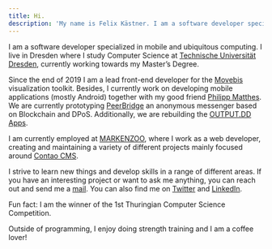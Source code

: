 ```yaml
---
title: Hi.
description: 'My name is Felix Kästner. I am a software developer specialized in mobile and ubiquitous computing.'
---
```


I am a software developer specialized in mobile and ubiquitous computing. I live in Dresden where I study Computer Science at [Technische Universität Dresden](https://tu-dresden.de), currently working towards my Master’s Degree.
<!--more-->
Since the end of 2019 I am a lead front-end developer for the [Movebis](https://www.movebis.org) visualization toolkit. Besides, I currently work on developing mobile applications (mostly Android) together with my good friend [Philipp Matthes](https://philippmatth.es). We are currently prototyping [PeerBridge](https://github.com/peerbridge) an anonymous messenger based on Blockchain and DPoS. Additionally, we are rebuilding the [OUTPUT.DD](https://output-dd.de) [Apps](https://github.com/output-dd).

I am currently employed at [MARKENZOO](https://markenzoo.de), where I work as a web developer, creating and maintaining a variety of different projects mainly focused around [Contao CMS](https://contao.org).

I strive to learn new things and develop skills in a range of different areas. If you have an interesting project or want to ask me anything, you can reach out and send me a [mail](mailto:hello@felix-kaestner.com). You can also find me on [Twitter](https://twitter.com/kaestner_felix) and [LinkedIn](https://www.linkedin.com/in/felix-kaestner).

Fun fact: I am the winner of the 1st Thuringian Computer Science Competition.

Outside of programming, I enjoy doing strength training and I am a coffee lover!